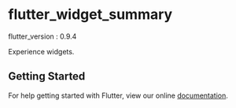 # flutter_widget_summary
flutter_version : 0.9.4


Experience widgets.

## Getting Started

For help getting started with Flutter, view our online
[documentation](https://flutter.io/).
